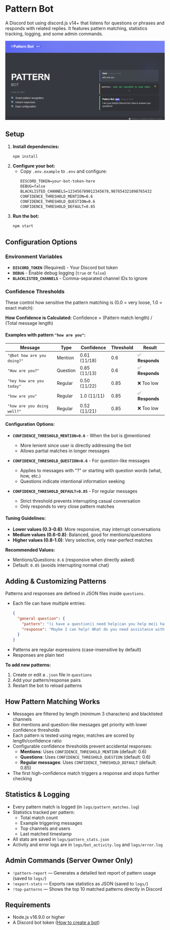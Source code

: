 # Pattern Bot

A Discord bot using discord.js v14+ that listens for questions or phrases and responds with related replies. It features pattern matching, statistics tracking, logging, and some admin commands.

![Pattern Bot Screenshot](/.images/patternbot.png)

## Setup

1. **Install dependencies:**
   ```bash
   npm install
   ```
2. **Configure your bot:**
   - Copy `.env.example` to `.env` and configure:
     ```env
     DISCORD_TOKEN=your-bot-token-here
     DEBUG=false
     BLACKLISTED_CHANNELS=123456789012345678,987654321098765432
     CONFIDENCE_THRESHOLD_MENTION=0.6
     CONFIDENCE_THRESHOLD_QUESTION=0.6
     CONFIDENCE_THRESHOLD_DEFAULT=0.85
     ```
3. **Run the bot:**
   ```bash
   npm start
   ```

## Configuration Options

### Environment Variables

- **`DISCORD_TOKEN`** (Required) - Your Discord bot token
- **`DEBUG`** - Enable debug logging (`true` or `false`)
- **`BLACKLISTED_CHANNELS`** - Comma-separated channel IDs to ignore

### Confidence Thresholds

These control how sensitive the pattern matching is (0.0 = very loose, 1.0 = exact match):

**How Confidence is Calculated:**
Confidence = (Pattern match length) / (Total message length)

#### Examples with pattern `"how are you"`:

| Message                     | Type     | Confidence   | Threshold | Result          |
| --------------------------- | -------- | ------------ | --------- | --------------- |
| `"@bot how are you doing?"` | Mention  | 0.61 (11/18) | 0.6       | ✅ **Responds** |
| `"How are you?"`            | Question | 0.85 (11/13) | 0.6       | ✅ **Responds** |
| `"hey how are you today"`   | Regular  | 0.50 (11/22) | 0.85      | ❌ Too low      |
| `"how are you"`             | Regular  | 1.0 (11/11)  | 0.85      | ✅ **Responds** |
| `"how are you doing well?"` | Regular  | 0.52 (11/21) | 0.85      | ❌ Too low      |

#### Configuration Options:

- **`CONFIDENCE_THRESHOLD_MENTION=0.6`** - When the bot is @mentioned

  - More lenient since user is directly addressing the bot
  - Allows partial matches in longer messages

- **`CONFIDENCE_THRESHOLD_QUESTION=0.6`** - For question-like messages

  - Applies to messages with "?" or starting with question words (what, how, etc.)
  - Questions indicate intentional information seeking

- **`CONFIDENCE_THRESHOLD_DEFAULT=0.85`** - For regular messages
  - Strict threshold prevents interrupting casual conversation
  - Only responds to very close pattern matches

#### Tuning Guidelines:

- **Lower values (0.3-0.6)**: More responsive, may interrupt conversations
- **Medium values (0.6-0.8)**: Balanced, good for mentions/questions
- **Higher values (0.8-1.0)**: Very selective, only near-perfect matches

**Recommended Values:**

- Mentions/Questions: `0.6` (responsive when directly asked)
- Default: `0.85` (avoids interrupting normal chat)

## Adding & Customizing Patterns

Patterns and responses are defined in JSON files inside `questions`.

- Each file can have multiple entries:
  ```json
  {
    "general question": {
      "pattern": "(i have a question|i need help|can you help me|i have a query)",
      "response": "Maybe I can help! What do you need assistance with?"
    }
  }
  ```
- Patterns are regular expressions (case-insensitive by default)
- Responses are plain text

**To add new patterns:**

1. Create or edit a `.json` file in `questions`
2. Add your pattern/response pairs
3. Restart the bot to reload patterns

## How Pattern Matching Works

- Messages are filtered by length (minimum 3 characters) and blacklisted channels
- Bot mentions and question-like messages get priority with lower confidence thresholds
- Each pattern is tested using regex; matches are scored by length/confidence ratio
- Configurable confidence thresholds prevent accidental responses:
  - **Mentions**: Uses `CONFIDENCE_THRESHOLD_MENTION` (default: 0.6)
  - **Questions**: Uses `CONFIDENCE_THRESHOLD_QUESTION` (default: 0.6)
  - **Regular messages**: Uses `CONFIDENCE_THRESHOLD_DEFAULT` (default: 0.85)
- The first high-confidence match triggers a response and stops further checking

## Statistics & Logging

- Every pattern match is logged (in `logs/pattern_matches.log`)
- Statistics tracked per pattern:
  - Total match count
  - Example triggering messages
  - Top channels and users
  - Last matched timestamp
- All stats are saved in `logs/pattern_stats.json`
- Activity and error logs are in `logs/bot_activity.log` and `logs/error.log`

## Admin Commands (Server Owner Only)

- `!pattern-report` — Generates a detailed text report of pattern usage (saved to `logs/`)
- `!export-stats` — Exports raw statistics as JSON (saved to `logs/`)
- `!top-patterns` — Shows the top 10 matched patterns directly in Discord

## Requirements

- Node.js v16.9.0 or higher
- A Discord bot token ([How to create a bot](https://discordjs.guide/preparations/setting-up-a-bot-application.html#creating-your-bot))
